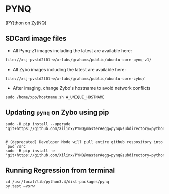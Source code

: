 # PYNQ
(PY)thon on Zy(NQ)


## SDCard image files

- All Pynq-z1 images including the latest are available here: 
```
file://xsj-pvstd2t01-w/xrlabs/grahams/public/ubuntu-core-pynq-z1/
``` 

- All Zybo images including the latest are available here: 
```
file://xsj-pvstd2t01-w/xrlabs/grahams/public/ubuntu-core-zybo/
```

- After imaging, change Zybo's hostname to avoid network conflicts
```
sudo /home/xpp/hostname.sh A_UNIQUE_HOSTNAME
```


## Updating `pynq` on Zybo using pip 

```
sudo -H pip install --upgrade 'git+https://github.com/Xilinx/PYNQ@master#egg=pynq&subdirectory=python'


# (deprecated) Developer Mode will pull entire github respository into `pwd`/src
sudo -H pip install -e 'git+https://github.com/Xilinx/PYNQ@master#egg=pynq&subdirectory=python'
```

## Running Regression from terminal
```
cd /usr/local/lib/python3.4/dist-packages/pynq
py.test –vsrw
```
